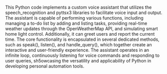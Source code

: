 This Python code implements a custom voice assistant that utilizes the speech_recognition and pyttsx3 libraries to facilitate voice input and output.
The assistant is capable of performing various functions, including managing a to-do list by adding and listing tasks, providing real-time weather updates through
the OpenWeatherMap API, and simulating smart home light control. Additionally, it can greet users and report the current time. The core functionality is encapsulated in 
several dedicated methods, such as speak(), listen(), and handle_query(), which together create an interactive and user-friendly experience. The assistant operates in an infinite loop, 
continuously listening for voice commands and responding to user queries,
sh5owcasing the versatility and applicability of Python in developing personal automation tools.
